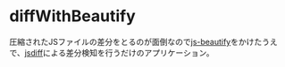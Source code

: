 # diffWithBeautify

圧縮されたJSファイルの差分をとるのが面倒なので[js-beautify](https://beautifier.io/)をかけたうえで、[jsdiff](https://github.com/kpdecker/jsdiff)による差分検知を行うだけのアプリケーション。
